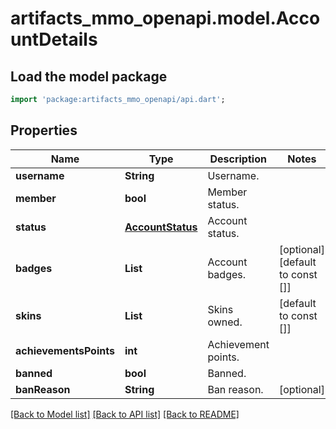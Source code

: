 # artifacts_mmo_openapi.model.AccountDetails

## Load the model package
```dart
import 'package:artifacts_mmo_openapi/api.dart';
```

## Properties
Name | Type | Description | Notes
------------ | ------------- | ------------- | -------------
**username** | **String** | Username. | 
**member** | **bool** | Member status. | 
**status** | [**AccountStatus**](AccountStatus.md) | Account status. | 
**badges** | **List<String>** | Account badges. | [optional] [default to const []]
**skins** | **List<String>** | Skins owned. | [default to const []]
**achievementsPoints** | **int** | Achievement points. | 
**banned** | **bool** | Banned. | 
**banReason** | **String** | Ban reason. | [optional] 

[[Back to Model list]](../README.md#documentation-for-models) [[Back to API list]](../README.md#documentation-for-api-endpoints) [[Back to README]](../README.md)


